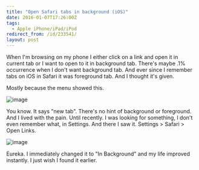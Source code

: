 ```yaml
---
title: "Open Safari tabs in background (iOS)"
date: 2016-01-07T17:26:00Z
tags:
  - Apple iPhone/iPad/iPod
redirect_from: /id/233541/
layout: post
---
```

When I'm browsing on my phone I either click on a link and open it in current tab or I want to open to it in background tab. There's maybe .1% occurrence when I don't want background tab. And ever since I remember tabs on iOS in Safari it was foreground tab. And I thought it's given.

<!-- excerpt -->

Mostly because the menu showed this.

![image](/i/233541/menu.png)

You know. It says "new tab". There's no hint of background or foreground. And I lived with the pain. Until recently. I was looking for something, I don't even remember what, in Settings. And there I saw it. Settings > Safari > Open Links.

![image](/i/233541/settings.png)

Eureka. I immediately changed it to "In Background" and my life improved instantly. I just wish I found it earlier.